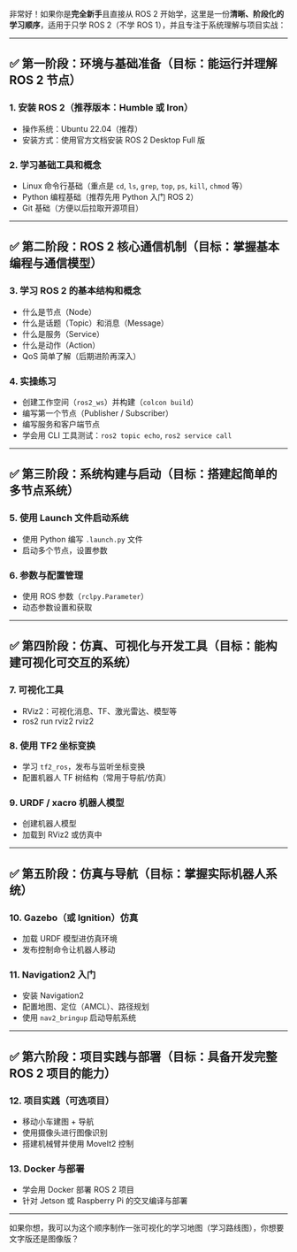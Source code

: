 非常好！如果你是**完全新手**且直接从 ROS 2 开始学，这里是一份**清晰、阶段化的学习顺序**，适用于只学 ROS 2（不学 ROS 1），并且专注于系统理解与项目实战：

---

## ✅ 第一阶段：环境与基础准备（目标：能运行并理解 ROS 2 节点）

### 1. 安装 ROS 2（推荐版本：Humble 或 Iron）

* 操作系统：Ubuntu 22.04（推荐）
* 安装方式：使用官方文档安装 ROS 2 Desktop Full 版

### 2. 学习基础工具和概念

* Linux 命令行基础（重点是 `cd`, `ls`, `grep`, `top`, `ps`, `kill`, `chmod` 等）
* Python 编程基础（推荐先用 Python 入门 ROS 2）
* Git 基础（方便以后拉取开源项目）

---

## ✅ 第二阶段：ROS 2 核心通信机制（目标：掌握基本编程与通信模型）

### 3. 学习 ROS 2 的基本结构和概念

* 什么是节点（Node）
* 什么是话题（Topic）和消息（Message）
* 什么是服务（Service）
* 什么是动作（Action）
* QoS 简单了解（后期进阶再深入）

### 4. 实操练习

* 创建工作空间（`ros2_ws`）并构建（`colcon build`）
* 编写第一个节点（Publisher / Subscriber）
* 编写服务和客户端节点
* 学会用 CLI 工具测试：`ros2 topic echo`, `ros2 service call`

---

## ✅ 第三阶段：系统构建与启动（目标：搭建起简单的多节点系统）

### 5. 使用 Launch 文件启动系统

* 使用 Python 编写 `.launch.py` 文件
* 启动多个节点，设置参数

### 6. 参数与配置管理

* 使用 ROS 参数（`rclpy.Parameter`）
* 动态参数设置和获取

---

## ✅ 第四阶段：仿真、可视化与开发工具（目标：能构建可视化可交互的系统）

### 7. 可视化工具

* RViz2：可视化消息、TF、激光雷达、模型等
* ros2 run rviz2 rviz2

### 8. 使用 TF2 坐标变换

* 学习 `tf2_ros`，发布与监听坐标变换
* 配置机器人 TF 树结构（常用于导航/仿真）

### 9. URDF / xacro 机器人模型

* 创建机器人模型
* 加载到 RViz2 或仿真中

---

## ✅ 第五阶段：仿真与导航（目标：掌握实际机器人系统）

### 10. Gazebo（或 Ignition）仿真

* 加载 URDF 模型进仿真环境
* 发布控制命令让机器人移动

### 11. Navigation2 入门

* 安装 Navigation2
* 配置地图、定位（AMCL）、路径规划
* 使用 `nav2_bringup` 启动导航系统

---

## ✅ 第六阶段：项目实践与部署（目标：具备开发完整 ROS 2 项目的能力）

### 12. 项目实践（可选项目）

* 移动小车建图 + 导航
* 使用摄像头进行图像识别
* 搭建机械臂并使用 MoveIt2 控制

### 13. Docker 与部署

* 学会用 Docker 部署 ROS 2 项目
* 针对 Jetson 或 Raspberry Pi 的交叉编译与部署

---

如果你想，我可以为这个顺序制作一张可视化的学习地图（学习路线图），你想要文字版还是图像版？

